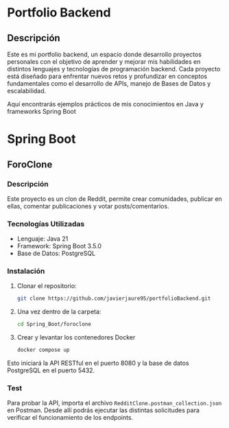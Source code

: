 # Portfolio Backend 

## Descripción
Este es mi portfolio backend, un espacio donde desarrollo proyectos personales con el objetivo de aprender y mejorar mis habilidades en distintos lenguajes y tecnologías de programación backend. Cada proyecto está diseñado para enfrentar nuevos retos y profundizar en conceptos fundamentales como el desarrollo de APIs, manejo de Bases de Datos y escalabilidad.

Aquí encontrarás ejemplos prácticos de mis conocimientos en Java y frameworks Spring Boot

# Spring Boot

## ForoClone 

### Descripción
Este proyecto es un clon de Reddit, permite crear comunidades, publicar en ellas, comentar publicaciones y votar posts/comentarios.

### Tecnologías Utilizadas
- Lenguaje: Java 21
- Framework: Spring Boot 3.5.0
- Base de Datos: PostgreSQL

### Instalación

1. Clonar el repositorio:  
   ```bash
   git clone https://github.com/javierjaure95/portfolioBackend.git
2. Una vez dentro de la carpeta:
   ```bash
   cd Spring_Boot/foroclone
3. Crear y levantar los contenedores Docker
   ```bash
   docker compose up 

Esto iniciará la API RESTful en el puerto 8080 y la base de datos PostgreSQL en el puerto 5432.

### Test

Para probar la API, importa el archivo `RedditClone.postman_collection.json` en Postman.
Desde allí podrás ejecutar las distintas solicitudes para verificar el funcionamiento de los endpoints.

